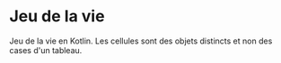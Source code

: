 # Jeu de la vie

Jeu de la vie en Kotlin. Les cellules sont des objets distincts et non des cases d'un tableau.